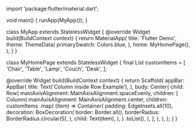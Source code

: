 import 'package:flutter/material.dart';

void main() {
  runApp(MyApp());
}

class MyApp extends StatelessWidget {
  @override
  Widget build(BuildContext context) {
    return MaterialApp(
      title: 'Flutter Demo',
      theme: ThemeData(
        primarySwatch: Colors.blue,
      ),
      home: MyHomePage(),
    );
  }
}

class MyHomePage extends StatelessWidget {
  final List<String> customItems = [
    'Chair',
    'Table',
    'Lamp',
    'Couch',
    'Desk',
  ];

  @override
  Widget build(BuildContext context) {
    return Scaffold(
      appBar: AppBar(
        title: Text('Column inside Row Example'),
      ),
      body: Center(
        child: Row(
          mainAxisAlignment: MainAxisAlignment.spaceEvenly,
          children: [
            Column(
              mainAxisAlignment: MainAxisAlignment.center,
              children: customItems
                  .map(
                    (item) => Container(
                      padding: EdgeInsets.all(10),
                      decoration: BoxDecoration(
                        border: Border.all(),
                        borderRadius: BorderRadius.circular(5),
                      ),
                      child: Text(item),
                    ),
                  )
                  .toList(),
            ),
          ],
        ),
      ),
    );
  }
}
